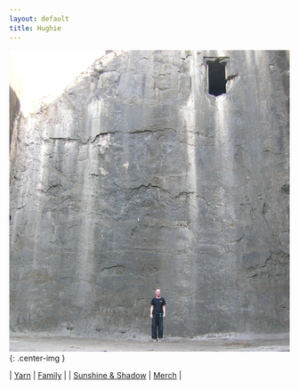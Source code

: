```yaml
---
layout: default
title: Hughie
---
```



<div class="home-page">

![Hughie, wall, door](/assets/images/bio/h-wall-door.jpg "this wall, this door"){: .center-img }

<div class="home-text-box">

| [Yarn](/yarn) | [Family](http://family.carrollonline.uk) | 
| [Sunshine & Shadow](/sun) | [Merch](/shop/) | 

</div>


&nbsp;
</div>

